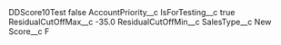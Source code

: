 <?xml version="1.0" encoding="UTF-8"?>
<CustomMetadata xmlns="http://soap.sforce.com/2006/04/metadata" xmlns:xsi="http://www.w3.org/2001/XMLSchema-instance" xmlns:xsd="http://www.w3.org/2001/XMLSchema">
    <label>DDScore10Test</label>
    <protected>false</protected>
    <values>
        <field>AccountPriority__c</field>
        <value xsi:nil="true"/>
    </values>
    <values>
        <field>IsForTesting__c</field>
        <value xsi:type="xsd:boolean">true</value>
    </values>
    <values>
        <field>ResidualCutOffMax__c</field>
        <value xsi:type="xsd:double">-35.0</value>
    </values>
    <values>
        <field>ResidualCutOffMin__c</field>
        <value xsi:nil="true"/>
    </values>
    <values>
        <field>SalesType__c</field>
        <value xsi:type="xsd:string">New</value>
    </values>
    <values>
        <field>Score__c</field>
        <value xsi:type="xsd:string">F</value>
    </values>
</CustomMetadata>
